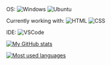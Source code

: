 OS: ![Windows](https://img.shields.io/badge/Windows-0078D6?style=for-the-badge&logo=windows&logoColor=white) ![Ubuntu](https://img.shields.io/badge/Ubuntu-E95420?style=for-the-badge&logo=ubuntu&logoColor=white)

Currently working with: ![HTML](https://img.shields.io/badge/HTML5-E34F26?style=for-the-badge&logo=html5&logoColor=white)
![CSS](https://img.shields.io/badge/CSS3-1572B6?style=for-the-badge&logo=css3&logoColor=white)

IDE: ![VSCode](https://img.shields.io/badge/Visual_Studio_Code-0078D4?style=for-the-badge&logo=visual%20studio%20code&logoColor=white)

[![My GitHub stats](https://github-readme-stats.vercel.app/api?username=SuperProCoolName&show_icons=true&theme=highcontrast)](https://vk.com/eminzatov)

[![Most used languages](https://github-readme-stats.vercel.app/api/top-langs/?username=SuperProCoolName&theme=highcontrast)](https://vk.com/eminzatov)
